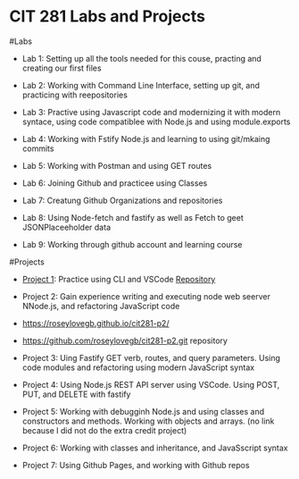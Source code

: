 # CIT 281 Labs and Projects

#Labs

+ Lab 1: Setting up all the tools needed for this couse, practing and creating our first files

+ Lab 2: Working with Command Line Interface, setting up git, and practicing with reepositories

+ Lab 3: Practive using Javascript code and modernizing it with modern syntace, using code compatiblee with Node.js and using module.exports

+ Lab 4: Working with Fstify Node.js and learning to using git/mkaing commits

+ Lab 5: Working with Postman and using GET routes 


+ Lab 6: Joining Github and practicee using Classes

+ Lab 7: Creatung Github Organizations and repositories

+ Lab 8: Using Node-fetch and fastify as well as Fetch to geet JSONPlaceeholder data

+ Lab 9: Working through github account and learning course


#Projects

+ [Project 1](https://roseylovegb.github.io/cit281-p1/): Practice using CLI and VSCode [Repository](https://github.com/roseylovegb/cit281-p1.git)

+ Project 2: Gain experience writing and executing node web seerver NNode.js, and refactoring JavaScript code
+ https://roseylovegb.github.io/cit281-p2/
+ https://github.com/roseylovegb/cit281-p2.git repository

+ Project 3: Uing Fastify GET verb, routes, and query parameters. Using code modules and refactoring using modern JavaScript syntax

+ Project 4: Using Node.js REST API server using VSCode. Using POST, PUT, and DELETE with fastify

+ Project 5: Working with debugginh Node.js and using classes and constructors and methods. Working with objects and arrays. (no link because I did not do the extra credit project)

+ Project 6: Working with classes and inheritance, and JavaSscript syntax

+ Project 7: Using Github Pages, and working with Github repos
